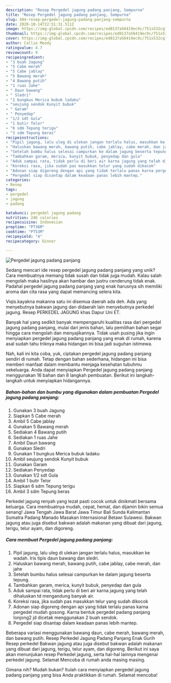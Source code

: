 ```yaml
---
description: "Resep Pergedel jagung padang panjang, Sempurna"
title: "Resep Pergedel jagung padang panjang, Sempurna"
slug: 484-resep-pergedel-jagung-padang-panjang-sempurna
date: 2020-10-14T22:51:31.511Z
image: https://img-global.cpcdn.com/recipes/ed0137a56419ec9c/751x532cq70/pergedel-jagung-padang-panjang-foto-resep-utama.jpg
thumbnail: https://img-global.cpcdn.com/recipes/ed0137a56419ec9c/751x532cq70/pergedel-jagung-padang-panjang-foto-resep-utama.jpg
cover: https://img-global.cpcdn.com/recipes/ed0137a56419ec9c/751x532cq70/pergedel-jagung-padang-panjang-foto-resep-utama.jpg
author: Callie Moody
ratingvalue: 4.7
reviewcount: 9
recipeingredient:
- "3 buah Jagung"
- "5 Cabe merah"
- "5 Cabe jablay"
- "5 Bawang merah"
- "4 Bawang putih"
- "1 ruas Jahe"
- " Daun bawang"
- " Sledri"
- "1 bungkus Merica bubuk ladaku"
- "seujung sendok Kunyit bubuk"
- " Garam"
- " Penyedap"
- "1/2 sdt Gula"
- "1 butir Telor"
- "6 sdm Tepung terigu"
- "3 sdm Tepung beras"
recipeinstructions:
- "Pipil jagung, lalu uleg di ulekan jangan terlalu halus, masukkan ke wadah. Iris tipis daun bawang dan sledri."
- "Haluskan bawang merah, bawang putih, cabe jablay, cabe merah, dan jahe"
- "Setelah bumbu halus selesai campurkan ke dalam jagung beserta tepung."
- "Tambahkan garam, merica, kunyit bubuk, penyedap dan gula"
- "Aduk sampai rata, tidak perlu di beri air karna jagung yang telah dihaluskan td mengandung banyak air."
- "Koreksi rasa, jika sudah pas masukkan telur yang sudah dikocok"
- "Adonan siap digoreng dengan api yang tidak terlalu panas karna pergedel mudah gosong. Karna bentuk pergedel padang panjang lonjong2 jd dicetak menggunakan 2 buah sendok."
- "Pergedel siap disantap dalam keadaan panas lebih mantep."
categories:
- Resep
tags:
- pergedel
- jagung
- padang

katakunci: pergedel jagung padang 
nutrition: 246 calories
recipecuisine: Indonesian
preptime: "PT36M"
cooktime: "PT53M"
recipeyield: "4"
recipecategory: Dinner

---
```



![Pergedel jagung padang panjang](https://img-global.cpcdn.com/recipes/ed0137a56419ec9c/751x532cq70/pergedel-jagung-padang-panjang-foto-resep-utama.jpg)

Sedang mencari ide resep pergedel jagung padang panjang yang unik? Cara membuatnya memang tidak susah dan tidak juga mudah. Kalau salah mengolah maka hasilnya akan hambar dan justru cenderung tidak enak. Padahal pergedel jagung padang panjang yang enak harusnya sih memiliki aroma dan cita rasa yang dapat memancing selera kita.

Viqis.kayakna makanna satu ini disemua daerah ada deh. Ada yang menyebutnya bakwan jagung dan didaerah lain menyebutnya perkedel jagung. Resep PERKEDEL JAGUNG khas Dapur Uni ET.

Banyak hal yang sedikit banyak mempengaruhi kualitas rasa dari pergedel jagung padang panjang, mulai dari jenis bahan, lalu pemilihan bahan segar hingga cara mengolah dan menyajikannya. Tidak usah pusing jika ingin menyiapkan pergedel jagung padang panjang yang enak di rumah, karena asal sudah tahu triknya maka hidangan ini bisa jadi suguhan istimewa.


Nah, kali ini kita coba, yuk, ciptakan pergedel jagung padang panjang sendiri di rumah. Tetap dengan bahan sederhana, hidangan ini bisa memberi manfaat dalam membantu menjaga kesehatan tubuhmu sekeluarga. Anda dapat menyiapkan Pergedel jagung padang panjang menggunakan 16 bahan dan 8 langkah pembuatan. Berikut ini langkah-langkah untuk menyiapkan hidangannya.

<!--inarticleads1-->

##### Bahan-bahan dan bumbu yang digunakan dalam pembuatan Pergedel jagung padang panjang:

1. Gunakan 3 buah Jagung
1. Siapkan 5 Cabe merah
1. Ambil 5 Cabe jablay
1. Gunakan 5 Bawang merah
1. Sediakan 4 Bawang putih
1. Sediakan 1 ruas Jahe
1. Ambil  Daun bawang
1. Gunakan  Sledri
1. Gunakan 1 bungkus Merica bubuk ladaku
1. Ambil seujung sendok Kunyit bubuk
1. Gunakan  Garam
1. Sediakan  Penyedap
1. Gunakan 1/2 sdt Gula
1. Ambil 1 butir Telor
1. Siapkan 6 sdm Tepung terigu
1. Ambil 3 sdm Tepung beras


Perkedel jagung renyah yang lezat pasti cocok untuk dinikmati bersama keluarga. Cara membuatnya mudah, cepat, hemat, dan dijamin bikin semua senang! Jawa Tengah Jawa Barat Jawa Timur Bali Sunda Kalimantan Sumatra Padang Manado Masakan Internasional Betawi Sulawesi. Bakwan jagung atau juga disebut bakwan adalah makanan yang dibuat dari jagung, terigu, telur ayam, dan digoreng. 

<!--inarticleads2-->

##### Cara membuat Pergedel jagung padang panjang:

1. Pipil jagung, lalu uleg di ulekan jangan terlalu halus, masukkan ke wadah. Iris tipis daun bawang dan sledri.
1. Haluskan bawang merah, bawang putih, cabe jablay, cabe merah, dan jahe
1. Setelah bumbu halus selesai campurkan ke dalam jagung beserta tepung.
1. Tambahkan garam, merica, kunyit bubuk, penyedap dan gula
1. Aduk sampai rata, tidak perlu di beri air karna jagung yang telah dihaluskan td mengandung banyak air.
1. Koreksi rasa, jika sudah pas masukkan telur yang sudah dikocok
1. Adonan siap digoreng dengan api yang tidak terlalu panas karna pergedel mudah gosong. Karna bentuk pergedel padang panjang lonjong2 jd dicetak menggunakan 2 buah sendok.
1. Pergedel siap disantap dalam keadaan panas lebih mantep.


Beberapa variasi menggunakan bawang daun, cabe merah, bawang merah, dan bawang putih. Resep Perkedel Jagung Padang Panjang Enak Gurih Resep perkedel Bakwan jagung atau juga disebut bakwan adalah makanan yang dibuat dari jagung, terigu, telur ayam, dan digoreng. Berikut ini saya akan menunjukan resep Perkedel jagung, serta hal-hal lainnya mengenai perkedel jagung. Selamat Mencoba di rumah anda masing masing. 

Gimana nih? Mudah bukan? Itulah cara menyiapkan pergedel jagung padang panjang yang bisa Anda praktikkan di rumah. Selamat mencoba!
